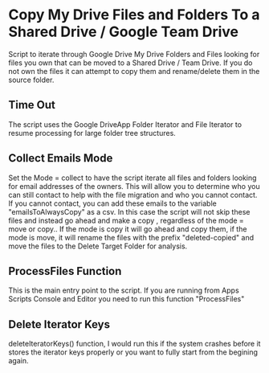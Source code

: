 # Copy My Drive Files and Folders To a Shared Drive / Google Team Drive
Script to iterate through Google Drive My Drive Folders and Files looking for files you own that can be moved to a Shared Drive / Team Drive. If you do not own the files it can attempt to copy them and rename/delete them in the source folder.

## Time Out
The script uses the Google DriveApp Folder Iterator and File Iterator to resume processing for large folder tree structures.   

## Collect Emails Mode
Set the Mode = collect to have the script iterate all files and folders looking for email addresses of the owners. This will allow you to determine who you can still contact to help with the file migration and who you cannot contact. If you cannot contact, you can add these emails to the variable "emailsToAlwaysCopy" as a csv.  In this case the script will not skip these files and instead go ahead and make a copy , regardless of the mode = move or copy..   If the mode is copy it will go ahead and copy them, if the mode is move, it will rename the files with the prefix "deleted-copied" and move the files to the Delete Target Folder for analysis. 

## ProcessFiles Function
This is the main entry point to the script. If you are running from Apps Scripts Console and Editor you need to run this function "ProcessFiles"

## Delete Iterator Keys
deleteIteratorKeys() function, I would run this if the system crashes before it stores the iterator keys properly or you want to fully start from the begining again.

